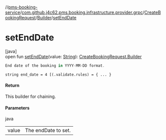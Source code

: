 //[pms-booking-service](../../../../index.md)/[com.github.j4c62.pms.booking.infrastructure.provider.grpc](../../index.md)/[CreateBookingRequest](../index.md)/[Builder](index.md)/[setEndDate](set-end-date.md)

# setEndDate

[java]\
open fun [setEndDate](set-end-date.md)(value: [String](https://docs.oracle.com/en/java/javase/23/docs/api/java.base/java/lang/String.html)): [CreateBookingRequest.Builder](index.md)

```kotlin
End date of the booking in YYYY-MM-DD format.

```
`string end_date = 4 [(.validate.rules) = { ... }`

#### Return

This builder for chaining.

#### Parameters

java

| | |
|---|---|
| value | The endDate to set. |